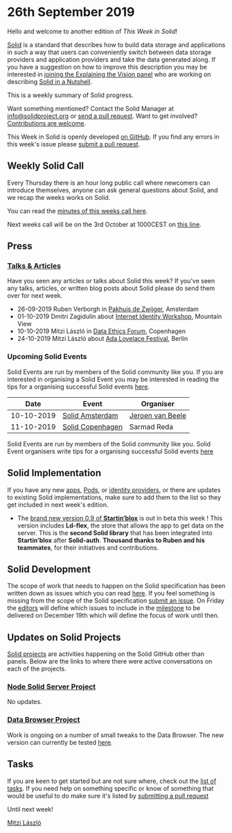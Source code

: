 # 26th September 2019

Hello and welcome to another edition of *This Week in Solid*!

[Solid](https://solid.github.io/information/) is a standard that describes how to build data storage and applications in such a way that users can conveniently switch between data storage providers and application providers and take the data generated along. If you have a suggestion on how to improve this description you may be interested in [joining the Explaining the Vision panel](https://github.com/solid/process/blob/master/panels.md#explaining-the-vision-panel) who are working on describing [Solid in a Nutshell](https://github.com/solid/Explaining-the-Vision-Panel).

This is a weekly summary of Solid progress.

Want something mentioned? Contact the Solid Manager at info@solidproject.org or [send a pull request](https://github.com/solid/information/edit/master/weekly-updates/next.md). Want to get involved? [Contributions are welcome](https://github.com/solid/information#develop).

This Week in Solid is openly developed [on GitHub](./next.md). If you find any errors in this week's issue please [submit a pull request](https://github.com/solid/information/pulls).

## Weekly Solid Call
Every Thursday there is an hour long public call where newcomers can introduce themselves, anyone can ask general questions about Solid, and we recap the weeks works on Solid.

You can read the [minutes of this weeks call here]().

Next weeks call will be on the 3rd October at 1000CEST on [this line](https://zoom.us/j/121552099).

## Press

### [Talks & Articles](https://github.com/solid/information/blob/master/press.md)
Have you seen any articles or talks about Solid this week? If you've seen any talks, articles, or written blog posts about Solid please do send them over for next week.

* 26-09-2019 Ruben Verborgh in [Pakhuis de Zwijger](https://waag.org/nl/event/data-commons-1-fietsdata), Amsterdam
* 01-10-2019 Dmitri Zagidulin about [Internet Identity Workshop](https://internetidentityworkshop.com/about/), Mountain View
* 10-10-2019 Mitzi László in [Data Ethics Forum](https://dataethics.eu/conference19/), Copenhagen
* 24-10-2019 Mitzi László about [Ada Lovelace Festival](https://www.ada-lovelace-festival.com), Berlin

### Upcoming Solid Events
Solid Events are run by members of the Solid community like you. If you are interested in organising a Solid Event you may be interested in reading the tips for a organising successful Solid events [here](https://github.com/solid/information/blob/master/solid-events.md).

|Date|Event|Organiser|
| ------------- | ------------- |------------- |
|10-10-2019|[Solid Amsterdam](https://www.meetup.com/nl-NL/Solid-Netherlands/events/263745707)|[Jeroen van Beele](https://github.com/jjvbeele)|
|11-10-2019|[Solid Copenhagen](https://www.meetup.com/Solid-Copenhagen-Meetup-Group/events/264871687/)|Sarmad Reda|

Solid Events are run by members of the Solid community like you. Solid Event organisers write tips for a organising successful Solid events [here](https://github.com/solid/information/blob/master/solid-events.md)

## Solid Implementation

If you have any new [apps](https://github.com/solid/solid-apps), [Pods](https://github.com/solid/pods), or [identity providers](https://github.com/solid/solid-idp-list), or there are updates to existing Solid implementations, make sure to add them to the list so they get included in next week's edition.

* The [brand new version 0.9 of **Startin’blox**](https://git.happy-dev.fr/startinblox/framework/sib-core) is out in beta this week ! This version includes **Ld-flex**, the store that allows the app to get data on the server. This is the **second Solid library** that has been integrated into **Startin’blox** after **Solid-auth**. **Thousand thanks to Ruben and his teammates**, for their initiatives and contributions. 

## Solid Development
The scope of work that needs to happen on the Solid specification has been written down as issues which you can read [here](https://github.com/solid/specification/issues). If you feel something is missing from the scope of the Solid specification [submit an issue](https://github.com/solid/specification/issues). On Friday the [editors](https://github.com/solid/process/blob/master/editors.md) will define which issues to include in the [milestone](https://github.com/solid/specification/milestone/1) to be delivered on December 19th which will define the focus of work until then.

## Updates on Solid Projects
[Solid projects](https://github.com/orgs/solid/projects) are activities happening on the Solid GitHub other than panels. Below are the links to where there were active conversations on each of the projects.

### [Node Solid Server Project](https://github.com/orgs/solid/projects/2)
No updates. 

### [Data Browser Project](https://github.com/orgs/solid/projects/4)
Work is ongoing on a number of small tweaks to the Data Browser. The new version can currently be tested [here](https://dev.inrupt.net/).

## Tasks
If you are keen to get started but are not sure where, check out the [list of tasks](https://github.com/solid/information/blob/master/tasks.md). If you need help on something specific or know of something that would be useful to do make sure it's listed by [submitting a pull request](https://github.com/solid/information/blob/master/tasks.md)

Until next week!

[Mitzi László](https://github.com/Mitzi-Laszlo)
